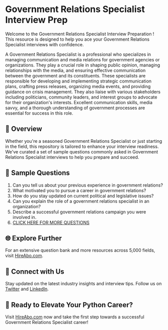 # Government Relations Specialist Interview Prep

Welcome to the Government Relations Specialist Interview Preparation ! This resource is designed to help you ace your Government Relations Specialist interviews with confidence.

A Government Relations Specialist is a professional who specializes in managing communication and media relations for government agencies or organizations. They play a crucial role in shaping public opinion, managing relationships with the media, and ensuring effective communication between the government and its constituents. These specialists are responsible for developing and implementing strategic communication plans, crafting press releases, organizing media events, and providing guidance on crisis management. They also liaise with various stakeholders including politicians, community leaders, and interest groups to advocate for their organization's interests. Excellent communication skills, media savvy, and a thorough understanding of government processes are essential for success in this role.

## 🚀 Overview

Whether you're a seasoned Government Relations Specialist or just starting in the field, this repository is tailored to enhance your interview readiness. We've curated a set of sample questions commonly asked in Government Relations Specialist interviews to help you prepare and succeed.

## 📝 Sample Questions

1. Can you tell us about your previous experience in government relations?
2. What motivated you to pursue a career in government relations?
3. How do you stay updated on current political and legislative issues?
4. Can you explain the role of a government relations specialist in an organization?
5. Describe a successful government relations campaign you were involved in.
6. [CLICK HERE FOR MORE QUESTIONS](https://hireabo.com/job/8_1_6/Government%20Relations%20Specialist)

## 🌐 Explore Further

For an extensive question bank and more resources across 5,000 fields, visit [HireAbo.com](https://www.hireabo.com).

## 📱 Connect with Us

Stay updated on the latest industry insights and interview tips. Follow us on [Twitter](https://twitter.com/hireabo) and [LinkedIn](https://www.linkedin.com/in/hire-abo-3609972a8/).

## 🚀 Ready to Elevate Your Python Career?

Visit [HireAbo.com](https://www.hireabo.com) now and take the first step towards a successful Government Relations Specialist career!